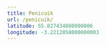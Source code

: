 ```yaml
---
title: Penicuik
url: /penicuik/
latitude: 55.827434800000006
longitude: -3.2212058000000003
---
```

